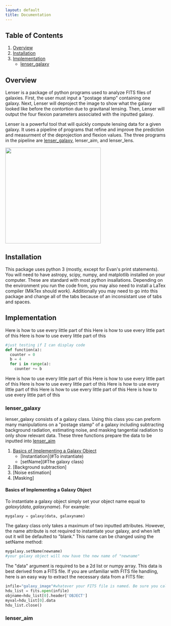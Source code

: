 ```yaml
---
layout: default
title: Documentation
---
```


## Table of Contents
1. [Overview](#overview)
2. [Installation](#installation)
3. [Implementation](#implementation)
    - [lenser_galaxy](#lenser_galaxy)
    


## Overview
Lenser is a package of python programs used to analyze FITS files of galaxies. First, the user must input a "postage stamp" containing one galaxy. Next, Lenser will deproject the image to show what the galaxy looked like before the contortion due to gravitanal lensing. Then, Lenser will output the four flexion parameters associated with the inputted galaxy.

Lenser is a powerful tool that will quickly compute lensing data for a given galaxy. It uses a pipeline of programs that refine and improve the prediction and measurment of the deprojection and flexion values. The three programs in the pipeline are [lenser_galaxy](#lenser_galaxy), lenser_aim, and lenser_lens.




<img src="https://i.imgur.com/uFtAFu0.jpg" width="300">



## Installation
This package uses python 3 (mostly, except for Evan's print statements). You will need to have astropy, scipy, numpy, and matplotlib installed on your computer. These are standard with most python insallations. Depending on the environment you run the code from, you may also need to install a LaTex compiler (MikTex should work). Additionally you may need to go into this package and change all of the tabs because of an inconsistant use of tabs and spaces.
## Implementation
Here is how to use every little part of this
Here is how to use every little part of this
Here is how to use every little part of this

```python
#just testing if I can display code
def function(a):
  counter = 0
  b = 4
  for i in range(a):
    counter += b
```

Here is how to use every little part of this
Here is how to use every little part of this
Here is how to use every little part of this
Here is how to use every little part of this
Here is how to use every little part of this
Here is how to use every little part of this
### lenser_galaxy
lenser_galaxy consists of a galaxy class. Using this class you can preform many manipulations on a "postage stamp" of a galaxy including subtracting background radiation, estimating noise, and masking tangential radiation to only show relevant data. These three functions prepare the data to be inputted into [lenser_aim](#lenser_aim)
1. [Basics of Implementing a Galaxy Object](#Basics)
    - [Instantiation](#To instantiate)
    - [setName](#The galaxy class)
1. [Background subtraction]
1. [Noise estimation]
1. [Masking]
#### Basics of Implementing a Galaxy Object
To instantiate a galaxy object simply set your object name equal to $galaxy(data, galaxyname)$. For example:

```python
mygalaxy = galaxy(data, galaxyname)
```

The galaxy class only takes a maximum of two inputted attributes. However, the name attribute is not required to instantiate your galaxy, and when left out it will be defaulted to "blank." This name can be changed using the setName method:

```python
mygalaxy.setName(newname)
#your galaxy object will now have the new name of "newname"
```
The "data" argument is required to be a 2d list or numpy array. This data is best derived from a FITS file. If you are unfamiliar with FITS file handling, here is an easy way to extract the necessary data from a FITS file:

```python
infile="galaxy_image"#whatever your FITS file is named. Be sure you call it from the correct directory
hdu_list = fits.open(infile)
objname=hdu_list[0].header['OBJECT']
myval=hdu_list[0].data
hdu_list.close()
```

### lenser_aim
